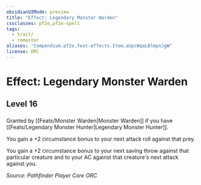 ```yaml
---
obsidianUIMode: preview
title: "Effect: Legendary Monster Warden"
cssclasses: pf2e,pf2e-spell
tags:
  - trait/
  - remaster
aliases: "Compendium.pf2e.feat-effects.Item.aUpcWqaLBlmpnJgW"
license: ORC
---
```

# Effect: Legendary Monster Warden
## Level 16
### 






Granted by [[Feats/Monster Warden|Monster Warden]] if you have [[Feats/Legendary Monster Hunter|Legendary Monster Hunter]].

You gain a +2 circumstance bonus to your next attack roll against that prey.

You gain a +2 circumstance bonus to your next saving throw against that particular creature and to your AC against that creature's next attack against you.

*Source: Pathfinder Player Core*
*ORC*